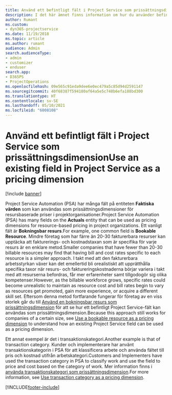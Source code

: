 ```yaml
---
title: Använd ett befintligt fält i Project Service som prissättningsdimension
description: I det här ämnet finns information om hur du använder befintliga Project Service-fält som prisdimensioner.
author: Rumant
ms.custom:
- dyn365-projectservice
ms.date: 11/19/2018
ms.topic: article
ms.author: rumant
audience: Admin
search.audienceType:
- admin
- customizer
- enduser
search.app:
- D365PS
- ProjectOperations
ms.openlocfilehash: 09e565c91eda9dee6e0ec479a5c85d94d2591147
ms.sourcegitcommit: 40f68387f594180af64a5e5c748b6efa188bd300
ms.translationtype: HT
ms.contentlocale: sv-SE
ms.lasthandoff: 05/10/2021
ms.locfileid: "6008108"
---
```

# <a name="use-an-existing-field-in-project-service-as-a-pricing-dimension"></a><span data-ttu-id="f05bc-103">Använd ett befintligt fält i Project Service som prissättningsdimension</span><span class="sxs-lookup"><span data-stu-id="f05bc-103">Use an existing field in Project Service as a pricing dimension</span></span>

[!include [banner](../includes/psa-now-project-operations.md)]

<span data-ttu-id="f05bc-104">Project Service Automation (PSA) har många fält på entiteten **Faktiska värden** som kan användas som prissättningsdimensioner för resursbaserade priser i projektorganisationer.</span><span class="sxs-lookup"><span data-stu-id="f05bc-104">Project Service Automation (PSA) has many fields on the **Actuals** entity that can be used as pricing dimensions for resource-based pricing in project organizations.</span></span> <span data-ttu-id="f05bc-105">Ett vanligt fält är **Bokningsbar resurs**.</span><span class="sxs-lookup"><span data-stu-id="f05bc-105">For example, one common field is **Bookable Resource**.</span></span> <span data-ttu-id="f05bc-106">Mindre företag som har färre än 20-30 fakturerbara resurser kan upptäcka att fakturerings- och kostnadstaxan som är specifika för varje resurs är en enklare metod.</span><span class="sxs-lookup"><span data-stu-id="f05bc-106">Smaller companies that have fewer than 20-30 billable resources may find that having bill and cost rates specific to each resource is a simpler approach.</span></span> <span data-ttu-id="f05bc-107">I takt med att den fakturerbara arbetsstyrkan växer kan det emellertid bli orealistiskt att upprätthålla specifika taxor när resurs- och faktureringskostnaderna börjar variera i takt med att resurserna befordras, får mer erfarenheter samt tillgodogör sig olika kompetenser.</span><span class="sxs-lookup"><span data-stu-id="f05bc-107">However, as the billable workforce grows, specific rates could become unrealistic to maintain as resource cost and bill rates begin to vary as resources get promoted, gain more experience, or acquire a different skill set.</span></span> <span data-ttu-id="f05bc-108">Eftersom denna metod fortfarande fungerar för företag av en viss storlek går du till [Använd en bokningsbar resurs som prissättningsdimension](bookable-resource-pricing-dimension.md) för att se hur ett befintligt Project Service-fält kan användas som prissättningsdimension.</span><span class="sxs-lookup"><span data-stu-id="f05bc-108">Because this approach still works for companies of a certain size, see [Use a bookable resource as a pricing dimension](bookable-resource-pricing-dimension.md) to understand how an existing Project Service field can be used as a pricing dimension.</span></span>

<span data-ttu-id="f05bc-109">Ett annat exempel är det i transaktionskategori.</span><span class="sxs-lookup"><span data-stu-id="f05bc-109">Another example is that of transaction category.</span></span> <span data-ttu-id="f05bc-110">Kunder och implementerare har använt transaktionskategorin i PSA för att klassificera arbete och använda fältet till pris och kostnad utifrån arbetskategori.</span><span class="sxs-lookup"><span data-stu-id="f05bc-110">Customers and Implementers have used the transaction category in PSA to classify work and use the field to price and cost based on the category of work.</span></span> <span data-ttu-id="f05bc-111">Mer information finns i [använda transaktionskategori som prissättningsdimension](transaction-category-pricing-dimension.md).</span><span class="sxs-lookup"><span data-stu-id="f05bc-111">For more information, see [Use transaction category as a pricing dimension](transaction-category-pricing-dimension.md).</span></span>


[!INCLUDE[footer-include](../includes/footer-banner.md)]
